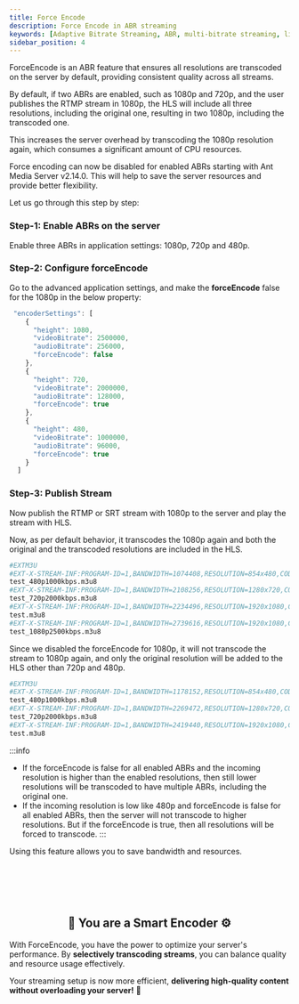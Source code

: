 ```yaml
---
title: Force Encode
description: Force Encode in ABR streaming
keywords: [Adaptive Bitrate Streaming, ABR, multi-bitrate streaming, live stream quality switching, on demand transcoding]
sidebar_position: 4
---
```


ForceEncode is an ABR feature that ensures all resolutions are transcoded on the server by default, providing consistent quality across all streams.

By default, if two ABRs are enabled, such as 1080p and 720p, and the user publishes the RTMP stream in 1080p, the HLS will include all three resolutions, including the original one, resulting in two 1080p, including the transcoded one.

This increases the server overhead by transcoding the 1080p resolution again, which consumes a significant amount of CPU resources.

Force encoding can now be disabled for enabled ABRs starting with Ant Media Server v2.14.0. This will help to save the server resources and provide better flexibility.

Let us go through this step by step:

### Step-1: Enable ABRs on the server

Enable three ABRs in application settings: 1080p, 720p and 480p.

### Step-2: Configure forceEncode

Go to the advanced application settings, and make the **forceEncode** false for the 1080p in the below property:

```js
 "encoderSettings": [
    {
      "height": 1080,
      "videoBitrate": 2500000,
      "audioBitrate": 256000,
      "forceEncode": false
    },
    {
      "height": 720,
      "videoBitrate": 2000000,
      "audioBitrate": 128000,
      "forceEncode": true
    },
    {
      "height": 480,
      "videoBitrate": 1000000,
      "audioBitrate": 96000,
      "forceEncode": true
    }
  ]
```

### Step-3: Publish Stream

Now publish the RTMP or SRT stream with 1080p to the server and play the stream with HLS.

Now, as per default behavior, it transcodes the 1080p again and both the original and the transcoded resolutions are included in the HLS.

```bash
#EXTM3U
#EXT-X-STREAM-INF:PROGRAM-ID=1,BANDWIDTH=1074408,RESOLUTION=854x480,CODECS="avc1.42e00a,mp4a.40.2"
test_480p1000kbps.m3u8
#EXT-X-STREAM-INF:PROGRAM-ID=1,BANDWIDTH=2108256,RESOLUTION=1280x720,CODECS="avc1.42e00a,mp4a.40.2"
test_720p2000kbps.m3u8
#EXT-X-STREAM-INF:PROGRAM-ID=1,BANDWIDTH=2234496,RESOLUTION=1920x1080,CODECS="avc1.42e00a,mp4a.40.2"
test.m3u8
#EXT-X-STREAM-INF:PROGRAM-ID=1,BANDWIDTH=2739616,RESOLUTION=1920x1080,CODECS="avc1.42e00a,mp4a.40.2"
test_1080p2500kbps.m3u8
```

Since we disabled the forceEncode for 1080p, it will not transcode the stream to 1080p again, and only the original resolution will be added to the HLS other than 720p and 480p.

```bash
#EXTM3U
#EXT-X-STREAM-INF:PROGRAM-ID=1,BANDWIDTH=1178152,RESOLUTION=854x480,CODECS="avc1.42e00a,mp4a.40.2"
test_480p1000kbps.m3u8
#EXT-X-STREAM-INF:PROGRAM-ID=1,BANDWIDTH=2269472,RESOLUTION=1280x720,CODECS="avc1.42e00a,mp4a.40.2"
test_720p2000kbps.m3u8
#EXT-X-STREAM-INF:PROGRAM-ID=1,BANDWIDTH=2419440,RESOLUTION=1920x1080,CODECS="avc1.42e00a,mp4a.40.2"
test.m3u8
```

:::info
- If the forceEncode is false for all enabled ABRs and the incoming resolution is higher than the enabled resolutions, then still lower resolutions will be transcoded to have multiple ABRs, including the original one.
- If the incoming resolution is low like 480p and forceEncode is false for all enabled ABRs, then the server will not transcode to higher resolutions. But if the forceEncode is true, then all resolutions will be forced to transcode.
:::

Using this feature allows you to save bandwidth and resources.

<br /><br />
---

<div align="center">
<h2> 🎯 You are a Smart Encoder ⚙️ </h2>
</div>

With ForceEncode, you have the power to optimize your server's performance. By **selectively transcoding streams**, you can balance quality and resource usage effectively.

Your streaming setup is now more efficient, **delivering high-quality content without overloading your server!** 🚀

